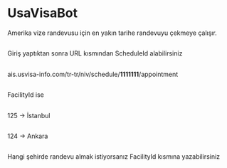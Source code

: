 # UsaVisaBot

Amerika vize randevusu için en yakın tarihe randevuyu çekmeye çalışır.
##
Giriş yaptıktan sonra URL kısmından ScheduleId alabilirsiniz
##
ais.usvisa-info.com/tr-tr/niv/schedule/**1111111**/appointment
##
FacilityId ise 
##
125 -> İstanbul
##
124 -> Ankara
##
Hangi şehirde randevu almak istiyorsanız FacilityId kısmına yazabilirsiniz
